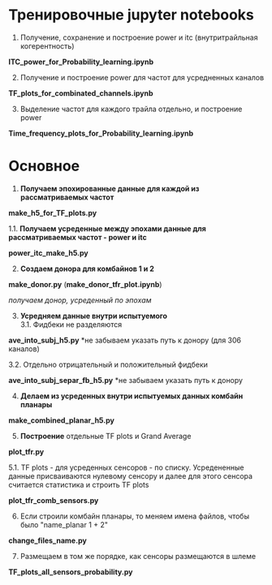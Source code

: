 # Тренировочные jupyter notebooks

1. Получение, сохранение и построение power и itc (внутритрайльная когерентность)

**ITC_power_for_Probability_learning.ipynb**

2. Получение и построение power для частот для усредненных каналов

**TF_plots_for_combinated_channels.ipynb**

3. Выделение частот для каждого трайла отдельно, и построение power

**Time_frequency_plots_for_Probability_learning.ipynb**

# Основное
1.  **Получаем эпохированные данные для каждой из рассматриваемых частот**

**make_h5_for_TF_plots.py**

1.1. **Получаем усреденные между эпохами данные для рассматриваемых частот - power и itc**  

**power_itc_make_h5.py**

2. **Создаем донора для комбайнов 1 и 2**  

**make_donor.py**
(**make_donor_tfr_plot.ipynb**)

*получаем донор, усреденный по эпохам*

3. **Усредняем данные внутри испытуемого**  
3.1. Фидбеки не разделяются

**ave_into_subj_h5.py**
*не забываем указать путь к донору (для 306 каналов)

3.2. Отдельно отрицательный и положительный фидбеки

**ave_into_subj_separ_fb_h5.py**
*не забываем указать путь к донору

4. **Делаем из усреденных внутри испытуемых данных комбайн планары**

**make_combined_planar_h5.py**

5. **Построениe** отдельные TF plots и Grand Average

**plot_tfr.py**

5.1. TF plots - для усреденных сенсоров - по списку. Усредененные данные присваиваются нулевому сенсору и далее для этого сенсора считается статистика и строить TF plots  

**plot_tfr_comb_sensors.py**

6. Если строили комбайн планары, то меняем имена файлов, чтобы было "name_planar 1 + 2"

**change_files_name.py**

7. Размещаем в том же порядке, как сенсоры размещаются в шлеме

**TF_plots_all_sensors_probability.py**
